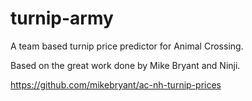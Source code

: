 # turnip-army
A team based turnip price predictor for Animal Crossing.

Based on the great work done by Mike Bryant and Ninji.

https://github.com/mikebryant/ac-nh-turnip-prices
